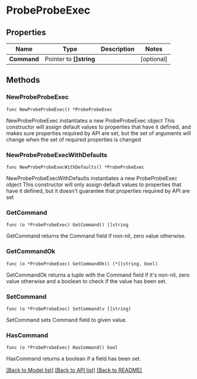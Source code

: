 # ProbeProbeExec

## Properties

Name | Type | Description | Notes
------------ | ------------- | ------------- | -------------
**Command** | Pointer to **[]string** |  | [optional] 

## Methods

### NewProbeProbeExec

`func NewProbeProbeExec() *ProbeProbeExec`

NewProbeProbeExec instantiates a new ProbeProbeExec object
This constructor will assign default values to properties that have it defined,
and makes sure properties required by API are set, but the set of arguments
will change when the set of required properties is changed

### NewProbeProbeExecWithDefaults

`func NewProbeProbeExecWithDefaults() *ProbeProbeExec`

NewProbeProbeExecWithDefaults instantiates a new ProbeProbeExec object
This constructor will only assign default values to properties that have it defined,
but it doesn't guarantee that properties required by API are set

### GetCommand

`func (o *ProbeProbeExec) GetCommand() []string`

GetCommand returns the Command field if non-nil, zero value otherwise.

### GetCommandOk

`func (o *ProbeProbeExec) GetCommandOk() (*[]string, bool)`

GetCommandOk returns a tuple with the Command field if it's non-nil, zero value otherwise
and a boolean to check if the value has been set.

### SetCommand

`func (o *ProbeProbeExec) SetCommand(v []string)`

SetCommand sets Command field to given value.

### HasCommand

`func (o *ProbeProbeExec) HasCommand() bool`

HasCommand returns a boolean if a field has been set.


[[Back to Model list]](../README.md#documentation-for-models) [[Back to API list]](../README.md#documentation-for-api-endpoints) [[Back to README]](../README.md)



